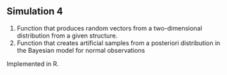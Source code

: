 ## Simulation 4

1. Function that produces random vectors from a two-dimensional distribution from a given structure.
2. Function that creates artificial samples from a posteriori distribution in the Bayesian model for normal observations


Implemented in R.
